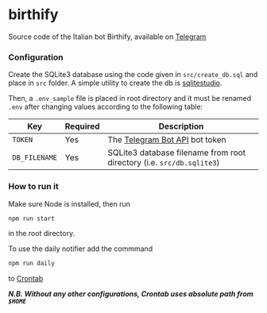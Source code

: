 # birthify

Source code of the Italian bot Birthify, available on [Telegram](https://t.me/birthdayNotify_bot)

### Configuration

Create the SQLite3 database using the code given in `src/create_db.sql` and place in `src` folder. A simple utility to create the db is [sqlitestudio](https://sqlitestudio.pl).

Then, a `.env_sample` file is placed in root directory and it must be renamed `.env` after changing values according to the following table:

| Key | Required | Description |
| --- | --- | --- |
| `TOKEN` | Yes | The [Telegram Bot API](https://core.telegram.org/bots/api) bot token |
| `DB_FILENAME` | Yes| SQLite3 database filename from root directory (i.e. `src/db.sqlite3`) |

### How to run it

Make sure Node is installed, then run 
```bash
npm run start
```
in the root directory.

To use the daily notifier add the commmand 
```bash
npm run daily
```
to [Crontab](https://www.adminschoice.com/crontab-quick-reference)

***N.B. Without any other configurations, Crontab uses absolute path from `$HOME`***